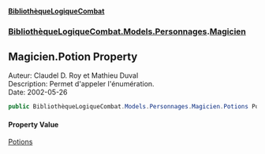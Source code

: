 #### [BibliothèqueLogiqueCombat](readme.md 'readme')
### [BibliothèqueLogiqueCombat.Models.Personnages](readme.md#BibliothèqueLogiqueCombat.Models.Personnages 'BibliothèqueLogiqueCombat.Models.Personnages').[Magicien](BibliothèqueLogiqueCombat.Models.Personnages.Magicien.md 'BibliothèqueLogiqueCombat.Models.Personnages.Magicien')

## Magicien.Potion Property

Auteur: Claudel D. Roy et Mathieu Duval    
Description: Permet d'appeler l'énumération.     
Date:  2002-05-26

```csharp
public BibliothèqueLogiqueCombat.Models.Personnages.Magicien.Potions Potion { get; set; }
```

#### Property Value
[Potions](BibliothèqueLogiqueCombat.Models.Personnages.Magicien.Potions.md 'BibliothèqueLogiqueCombat.Models.Personnages.Magicien.Potions')